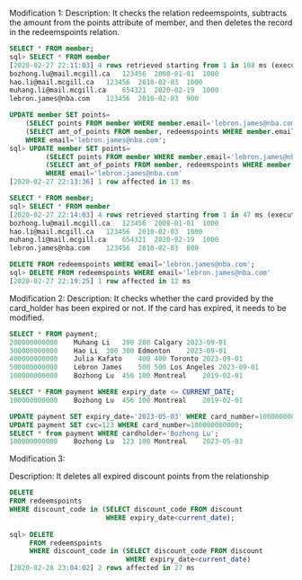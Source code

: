 Modification 1:   Description: It checks the relation redeemspoints, subtracts the amount from the points attribute of member, and then deletes the record in the redeemspoints relation.
```sql
SELECT * FROM member;
sql> SELECT * FROM member
[2020-02-27 22:11:03] 4 rows retrieved starting from 1 in 108 ms (execution: 12 ms, fetching: 96 ms)
bozhong.lu@mail.mcgill.ca	123456	2008-01-01	1000
hao.li@mail.mcgill.ca	123456	2010-02-03	1000
muhang.li@mail.mcgill.ca	654321	2020-02-19	1000
lebron.james@nba.com	123456	2010-02-03	900

UPDATE member SET points=
    (SELECT points FROM member WHERE member.email='lebron.james@nba.com') -
    (SELECT amt_of_points FROM member, redeemspoints WHERE member.email=redeemspoints.email)
    WHERE email='lebron.james@nba.com';
sql> UPDATE member SET points=
         (SELECT points FROM member WHERE member.email='lebron.james@nba.com') -
         (SELECT amt_of_points FROM member, redeemspoints WHERE member.email=redeemspoints.email)
         WHERE email='lebron.james@nba.com'
[2020-02-27 22:13:36] 1 row affected in 13 ms

SELECT * FROM member;
sql> SELECT * FROM member
[2020-02-27 22:14:03] 4 rows retrieved starting from 1 in 47 ms (execution: 13 ms, fetching: 34 ms)
bozhong.lu@mail.mcgill.ca	123456	2008-01-01	1000
hao.li@mail.mcgill.ca	123456	2010-02-03	1000
muhang.li@mail.mcgill.ca	654321	2020-02-19	1000
lebron.james@nba.com	123456	2010-02-03	800

DELETE FROM redeemspoints WHERE email='lebron.james@nba.com';
sql> DELETE FROM redeemspoints WHERE email='lebron.james@nba.com'
[2020-02-27 22:19:25] 1 row affected in 12 ms

```

Modification 2:   Description: It checks whether the card provided by the card_holder has been expired or not. If the card has expired, it needs to be modified.
```sql
SELECT * FROM payment;
200000000000	Muhang Li	200	200 Calgary	2023-09-01
300000000000	Hao Li	300	300 Edmonton	2023-09-01
400000000000	Julia Kafato	400	400 Toronto	2023-09-01
500000000000	Lebron James	500	500 Los Angeles	2023-09-01
100000000000	Bozhong Lu	456	100 Montreal	2019-02-01

SELECT * FROM payment WHERE expiry_date <= CURRENT_DATE;
100000000000	Bozhong Lu	456	100 Montreal	2019-02-01

UPDATE payment SET expiry_date='2023-05-03' WHERE card_number=100000000000;
UPDATE payment SET cvc=123 WHERE card_number=100000000000;
SELECT * from payment WHERE cardholder='Bozhong Lu';
100000000000	Bozhong Lu	123	100 Montreal	2023-05-03

```

Modification 3:

Description: It deletes all expired discount points from the relationship
```sql
DELETE
FROM redeemspoints
WHERE discount_code in (SELECT discount_code FROM discount
                        WHERE expiry_date<current_date);
                        
sql> DELETE
     FROM redeemspoints
     WHERE discount_code in (SELECT discount_code FROM discount
                             WHERE expiry_date<current_date)
[2020-02-28 23:04:02] 2 rows affected in 27 ms
```